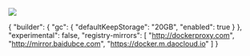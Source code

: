 ![](C:\Users\57298\AppData\Roaming\marktext\images\2024-03-07-22-29-00-image.png)

{
  "builder": {
    "gc": {
      "defaultKeepStorage": "20GB",
      "enabled": true
    }
  },
  "experimental": false,
  "registry-mirrors": [
    "http://dockerproxy.com",
    "http://mirror.baidubce.com",
    "https://docker.m.daocloud.io"
  ]
}
